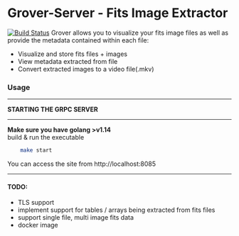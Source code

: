 # Grover-Server - Fits Image Extractor
[![Build Status](https://ci.templetron.io/api/badges/Grover/grover-server/status.svg)](https://ci.templetron.io/Grover/grover-server)
Grover allows you to visualize your fits image files as well as provide the metadata contained within each file: 
- Visualize and store fits files + images
- View metadata extracted from file
- Convert extracted images to a video file(.mkv)

### Usage
***
**STARTING THE GRPC SERVER**
***
**Make sure you have golang >v1.14**  
build & run the executable
```bash
    make start
```

You can access the site from http://localhost:8085
***
#### TODO:
* TLS support
* implement support for tables / arrays being extracted from fits files
* support single file, multi image fits data
* docker image